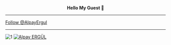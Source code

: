 <div align="center"><p><b>Hello My Guest 🤠</b></p> </div>
   
-----

<a href="https://twitter.com/AlpayErgul?ref_src=twsrc%5Etfw" class="twitter-follow-button" data-size="large" data-show-count="false">Follow @AlpayErgul</a>


-----

![1](https://github-readme-stats.vercel.app/api/top-langs/?username=a-ergul&theme=blue-green)
[![Alpay ERGÜL](https://github-readme-stats.vercel.app/api?username=a-ergul&theme=blue-green)](https://github.com/a-ergul/github-readme-stats)

